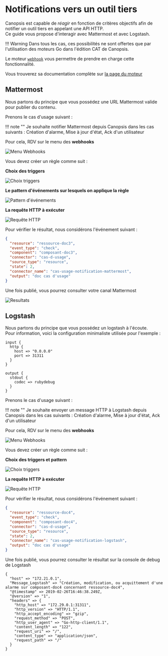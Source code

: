 # Notifications vers un outil tiers

Canopsis est capable de *réagir* en fonction de critères objectifs afin de notifier un outil tiers en appelant une API HTTP.  
Ce guide vous propose d'interagir avec Mattermost et avec Logstash.  

!!! Warning
    Dans tous les cas, ces possibilités ne sont offertes que par l'utilisation des moteurs Go dans l'édition CAT de Canopsis.

Le moteur [`webhook`](../../guide-administration/moteurs/moteur-webhook.md) vous permettre de prendre en charge cette fonctionnalité.

Vous trouverez sa documentation complète sur [la page du moteur](../../guide-administration/moteurs/moteur-webhook.md)

## Mattermost

Nous partons du principe que vous possédez une URL Mattermost valide pour publier du contenu.  

Prenons le cas d'usage suivant :

!!! note ""
    Je souhaite notifier Mattermost depuis Canopsis dans les cas suivants :
    Création d'alarme, Mise à jour d'état, Ack d'un utilisateur

Pour cela, RDV sur le menu des **webhooks**

![Menu Webhooks](./img/notification_mattermost_menu.png "Menu Webhooks")  


Vous devez créer un règle comme suit :

**Choix des triggers**

![Choix triggers](./img/notification_mattermost_choix_trigger.png "Choix des triggers")  

**Le pattern d'événements sur lesquels on applique la règle**

![Pattern d'événements](./img/notification_mattermost_edit_pattern.png "Pattern d'événements")  

**La requête HTTP à exécuter**

![Requête HTTP](./img/notification_mattermost_request.png "Requête HTTP")  

Pour vérifier le résultat, nous considérons l'événement suivant :  

````json
{
  "resource": "ressource-doc3",
  "event_type": "check",
  "component": "composant-doc3",
  "connector": "cas-d-usage",
  "source_type": "resource",
  "state": 2,
  "connector_name": "cas-usage-notification-mattermost",
  "output": "doc cas d'usage"
}

````

Une fois publié, vous pourrez consulter votre canal Mattermost

![Resultats](./img/notification_mattermost_resultat.png "Résultats Mattermost")  

## Logstash

Nous partons du principe que vous possédez un logstash à l'écoute.  
Pour information, voici la configuration minimaliste utilisée pour l'exemple :

````
input {
  http {
    host => "0.0.0.0"
    port => 31311
  }
}

output {
  stdout {
    codec => rubydebug
  }
}
````

Prenons le cas d'usage suivant :

!!! note ""
    Je souhaite envoyer un message HTTP à Logstash depuis Canopsis dans les cas suivants :
    Création d'alarme, Mise à jour d'état, Ack d'un utilisateur

Pour cela, RDV sur le menu des **webhooks**

![Menu Webhooks](./img/notification_mattermost_menu.png "Menu Webhooks")  


Vous devez créer un règle comme suit :

**Choix des triggers et pattern**

![Choix triggers](./img/notification_logstash_trigger_pattern.png "Choix des triggers")  

**La requête HTTP à exécuter**

![Requête HTTP](./img/notification_logstash_request.png "Requête HTTP")  

Pour vérifier le résultat, nous considérons l'événement suivant :  

````json
{
  "resource": "ressource-doc4",
  "event_type": "check",
  "component": "composant-doc4",
  "connector": "cas-d-usage",
  "source_type": "resource",
  "state": 2,
  "connector_name": "cas-usage-notification-logstash",
  "output": "doc cas d'usage"
}

````

Une fois publié, vous pourrez consulter le résultat sur la console de debug de Logstash

````
{
  "host" => "172.21.0.1",
  "Message_Logstash" => "Création, modification, ou acquittement d'une alarme sur composant-doc4 concernant ressource-doc4",
  "@timestamp" => 2019-02-26T16:46:38.249Z,
  "@version" => "1",
  "headers" => {
    "http_host" => "172.29.0.1:31311",
    "http_version" => "HTTP/1.1",
    "http_accept_encoding" => "gzip",
    "request_method" => "POST",
    "http_user_agent" => "Go-http-client/1.1",
    "content_length" => "122",
    "request_uri" => "/",
    "content_type" => "application/json",
    "request_path" => "/"
  }
}
````
